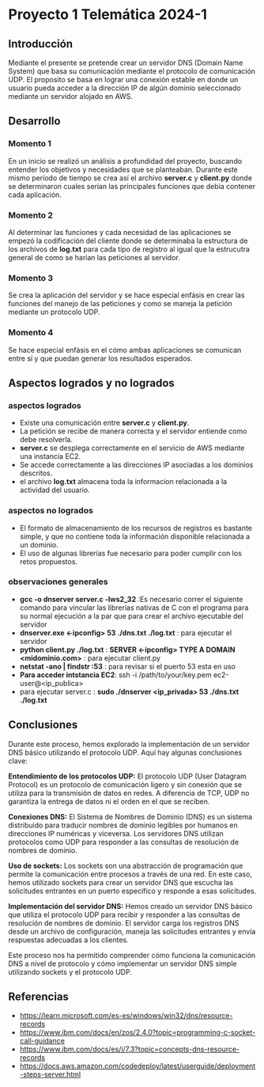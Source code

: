 # Proyecto 1 Telemática 2024-1

## Introducción

Mediante el presente se pretende crear un servidor DNS (Domain Name System) que basa su comunicación mediante el protocolo de comunicación UDP.
El proposito se basa en lograr una conexión estable en donde un usuario pueda acceder a la dirección IP de algún dominio seleccionado mediante un servidor alojado en AWS.

## Desarrollo

### Momento 1
En un inicio se realizó un análisis a profundidad del proyecto, buscando entender los objetivos y necesidades que se planteaban. 
Durante este mismo período de tiempo se crea así el archivo **server.c** y **client.py** donde se determinaron cuales serían las principales funciones que debía contener cada aplicación.

### Momento 2
Al determinar las funciones y cada necesidad de las aplicaciones se empezó la codificación del cliente donde se determinaba la estructura de los archivos de **log.txt** para cada tipo de registro al igual que la estrucutra general de como se harían las peticiones al servidor.

### Momento 3
Se crea la aplicación del servidor y se hace especial enfásis en crear las funciones del manejo de las peticiones y como se maneja la petición mediante un protocolo UDP.

### Momento 4
Se hace especial enfásis en el cómo ambas aplicaciones se comunican entre sí y que puedan generar los resultados esperados.


## Aspectos logrados y no logrados

### aspectos logrados
- Existe una comunicación entre **server.c** y **client.py**.
- La petición se recibe de manera correcta y el servidor entiende como debe resolverla.
- **server.c** se desplega correctamente en el servicio de AWS mediante una instancia EC2.
- Se accede correctamente a las direcciones IP asociadas a los dominios descritos.
- el archivo **log.txt** almacena toda la informacion relacionada a la actividad del usuario.

### aspectos no logrados

- El formato de almacenamiento de los recursos de registros es bastante simple, y que no contiene toda la información disponible relacionada a un dominio.
- El uso de algunas librerías fue necesario para poder cumplir con los retos propuestos.

### observaciones generales

- **gcc -o dnserver server.c -lws2_32**
  :Es necesario correr el siguiente comando para vincular las librerias nativas de C con el programa para su normal ejecución a la par que para crear el archivo ejecutable del servidor
- **dnserver.exe <-ipconfig> 53 ./dns.txt ./log.txt** : para ejecutar el servidor
- **python client.py ./log.txt** : **SERVER <-ipconfig> TYPE A DOMAIN <midominio.com>** : para ejecutar client.py
- **netstat -ano | findstr :53** : para revisar si el puerto 53 esta en uso
- **Para acceder intstancia EC2**: ssh -i /path/to/your/key.pem ec2-user@<ip_publica>
- para ejecutar server.c : **sudo ./dnserver <ip_privada> 53 ./dns.txt ./log.txt**


## Conclusiones 

Durante este proceso, hemos explorado la implementación de un servidor DNS básico utilizando el protocolo UDP. Aquí hay algunas conclusiones clave:

**Entendimiento de los protocolos UDP:** El protocolo UDP (User Datagram Protocol) es un protocolo de comunicación ligero y sin conexión que se utiliza para la transmisión de datos en redes. A diferencia de TCP, UDP no garantiza la entrega de datos ni el orden en el que se reciben.

**Conexiones DNS:** El Sistema de Nombres de Dominio (DNS) es un sistema distribuido para traducir nombres de dominio legibles por humanos en direcciones IP numéricas y viceversa. Los servidores DNS utilizan protocolos como UDP para responder a las consultas de resolución de nombres de dominio.

**Uso de sockets:** Los sockets son una abstracción de programación que permite la comunicación entre procesos a través de una red. En este caso, hemos utilizado sockets para crear un servidor DNS que escucha las solicitudes entrantes en un puerto específico y responde a esas solicitudes.

**Implementación del servidor DNS:** Hemos creado un servidor DNS básico que utiliza el protocolo UDP para recibir y responder a las consultas de resolución de nombres de dominio. El servidor carga los registros DNS desde un archivo de configuración, maneja las solicitudes entrantes y envía respuestas adecuadas a los clientes.

Este proceso nos ha permitido comprender cómo funciona la comunicación DNS a nivel de protocolo y cómo implementar un servidor DNS simple utilizando sockets y el protocolo UDP.

## Referencias

- https://learn.microsoft.com/es-es/windows/win32/dns/resource-records
- https://www.ibm.com/docs/en/zos/2.4.0?topic=programming-c-socket-call-guidance
- https://www.ibm.com/docs/es/i/7.3?topic=concepts-dns-resource-records
- https://docs.aws.amazon.com/codedeploy/latest/userguide/deployment-steps-server.html
